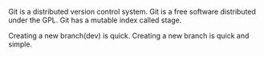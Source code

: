 Git is a distributed version control system.
Git is a free software distributed under the GPL.
Git has a mutable index called stage.

Creating a new branch(dev) is quick.
Creating a new branch is quick and simple.
